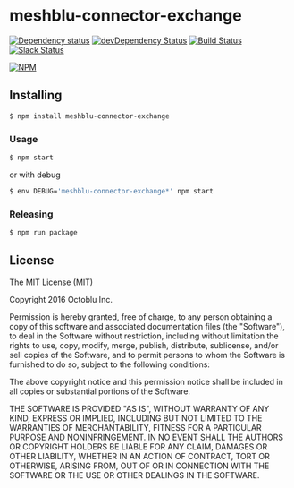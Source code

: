 # meshblu-connector-exchange

[![Dependency status](http://img.shields.io/david/octoblu/meshblu-connector-exchange.svg?style=flat)](https://david-dm.org/octoblu/meshblu-connector-exchange)
[![devDependency Status](http://img.shields.io/david/dev/octoblu/meshblu-connector-exchange.svg?style=flat)](https://david-dm.org/octoblu/meshblu-connector-exchange#info=devDependencies)
[![Build Status](http://img.shields.io/travis/octoblu/meshblu-connector-exchange.svg?style=flat&branch=master)](https://travis-ci.org/octoblu/meshblu-connector-exchange)
[![Slack Status](http://community-slack.octoblu.com/badge.svg)](http://community-slack.octoblu.com)

[![NPM](https://nodei.co/npm/meshblu-connector-exchange.svg?style=flat)](https://npmjs.org/package/meshblu-connector-exchange)

## Installing

```bash
$ npm install meshblu-connector-exchange
```

### Usage

```bash
$ npm start
```

or with debug

```bash
$ env DEBUG='meshblu-connector-exchange*' npm start
```

### Releasing

```bash
$ npm run package
```

## License

The MIT License (MIT)

Copyright 2016 Octoblu Inc.

Permission is hereby granted, free of charge, to any person obtaining a copy
of this software and associated documentation files (the "Software"), to deal
in the Software without restriction, including without limitation the rights
to use, copy, modify, merge, publish, distribute, sublicense, and/or sell
copies of the Software, and to permit persons to whom the Software is
furnished to do so, subject to the following conditions:

The above copyright notice and this permission notice shall be included in
all copies or substantial portions of the Software.

THE SOFTWARE IS PROVIDED "AS IS", WITHOUT WARRANTY OF ANY KIND, EXPRESS OR
IMPLIED, INCLUDING BUT NOT LIMITED TO THE WARRANTIES OF MERCHANTABILITY,
FITNESS FOR A PARTICULAR PURPOSE AND NONINFRINGEMENT. IN NO EVENT SHALL THE
AUTHORS OR COPYRIGHT HOLDERS BE LIABLE FOR ANY CLAIM, DAMAGES OR OTHER
LIABILITY, WHETHER IN AN ACTION OF CONTRACT, TORT OR OTHERWISE, ARISING FROM,
OUT OF OR IN CONNECTION WITH THE SOFTWARE OR THE USE OR OTHER DEALINGS IN
THE SOFTWARE.
